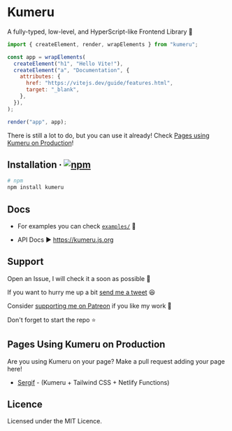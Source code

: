 # Kumeru

A fully-typed, low-level, and HyperScript-like Frontend Library 🚀

```javascript
import { createElement, render, wrapElements } from "kumeru";

const app = wrapElements(
  createElement("h1", "Hello Vite!"),
  createElement("a", "Documentation", {
    attributes: {
      href: "https://vitejs.dev/guide/features.html",
      target: "_blank",
    },
  }),
);

render("app", app);
```

There is still a lot to do, but you can use it already! Check
[Pages using Kumeru on Production](#pages-using-kumeru-on-production)!

## Installation ∙ [![npm](https://img.shields.io/npm/v/kumeru?color=blue&style=flat-square)](https://www.npmjs.com/package/kumeru)

```sh
# npm
npm install kumeru
```

## Docs

- For examples you can check [`examples/`](./examples) 📂

- API Docs ▶ https://kumeru.js.org

## Support

Open an Issue, I will check it a soon as possible 👀

If you want to hurry me up a bit
[send me a tweet](https://twitter.com/intent/tweet?text=%40UltiRequiem%20) 😆

Consider [supporting me on Patreon](https://patreon.com/UltiRequiem) if you like
my work 🚀

Don't forget to start the repo ⭐

## Pages Using Kumeru on Production

Are you using Kumeru on your page? Make a pull request adding your page here!

- [Sergif](https://sergif.ultirequiem.com) - (Kumeru + Tailwind CSS + Netlify
  Functions)

## Licence

Licensed under the MIT Licence.
